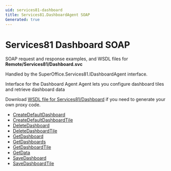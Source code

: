 ```yaml
---
uid: services81-dashboard
title: Services81.DashboardAgent SOAP
Generated: true
---
```


# Services81 Dashboard SOAP

SOAP request and response examples, and WSDL files for **Remote/Services81/Dashboard.svc**

Handled by the <see cref="T:SuperOffice.Services81.IDashboardAgent">SuperOffice.Services81.IDashboardAgent</see> interface.

Interface for the Dashboard Agent
Agent lets you configure dashboard tiles and retrieve dashboard data

Download [WSDL file for Services81/Dashboard](../Services81-Dashboard.md) if you need to generate your own proxy code.

* [CreateDefaultDashboard](CreateDefaultDashboard.md)
* [CreateDefaultDashboardTile](CreateDefaultDashboardTile.md)
* [DeleteDashboard](DeleteDashboard.md)
* [DeleteDashboardTile](DeleteDashboardTile.md)
* [GetDashboard](GetDashboard.md)
* [GetDashboards](GetDashboards.md)
* [GetDashboardTile](GetDashboardTile.md)
* [GetData](GetData.md)
* [SaveDashboard](SaveDashboard.md)
* [SaveDashboardTile](SaveDashboardTile.md)
